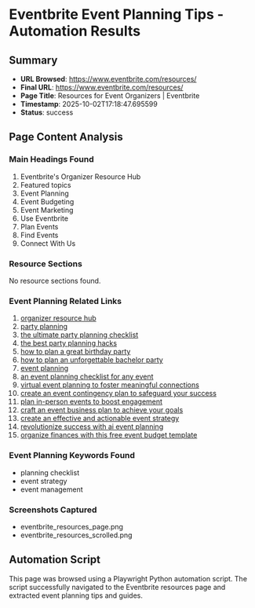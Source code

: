 # Eventbrite Event Planning Tips - Automation Results

## Summary
- **URL Browsed**: https://www.eventbrite.com/resources/
- **Final URL**: https://www.eventbrite.com/resources/
- **Page Title**: Resources for Event Organizers | Eventbrite
- **Timestamp**: 2025-10-02T17:18:47.695599
- **Status**: success

## Page Content Analysis

### Main Headings Found
1. Eventbrite's Organizer Resource Hub
2. Featured topics
3. Event Planning
4. Event Budgeting
5. Event Marketing
6. Use Eventbrite
7. Plan Events
8. Find Events
9. Connect With Us

### Resource Sections
No resource sections found.

### Event Planning Related Links
1. [organizer resource hub](/resources/)
2. [party planning](/resources/party-planning/)
3. [the ultimate party planning checklist](/resources/party-planning/party-planning-checklist/)
4. [the best party planning hacks](/resources/party-planning/party-planning-hacks/)
5. [how to plan a great birthday party](/resources/party-planning/birthday-party/)
6. [how to plan an unforgettable bachelor party](/resources/party-planning/bachelor-party/)
7. [event planning](/resources/event-planning/)
8. [an event planning checklist for any event](/resources/event-planning/checklist/)
9. [virtual event planning to foster meaningful connections](/resources/event-planning/virtual-events/)
10. [create an event contingency plan to safeguard your success](/resources/event-planning/contingency-plan/)
11. [plan in-person events to boost engagement](/resources/event-planning/in-person-events/)
12. [craft an event business plan to achieve your goals](/resources/event-planning/business-plan/)
13. [create an effective and actionable event strategy](/resources/event-planning/mastering-event-strategy/)
14. [revolutionize success with ai event planning](/resources/event-planning/ai-for-event-planning/)
15. [organize finances with this free event budget template](/resources/budgets/event-budget-template/)

### Event Planning Keywords Found
- planning checklist
- event strategy
- event management

### Screenshots Captured
- eventbrite_resources_page.png
- eventbrite_resources_scrolled.png

## Automation Script
This page was browsed using a Playwright Python automation script.
The script successfully navigated to the Eventbrite resources page and extracted event planning tips and guides.
